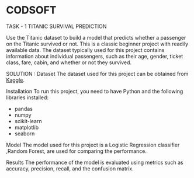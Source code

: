 # CODSOFT
TASK - 1
TITANIC SURVIVAL PREDICTION 

Use the Titanic dataset to build a model that predicts whether a passenger on the Titanic survived or not. This is a classic beginner project with readily available data.
The dataset typically used for this project contains information about individual passengers, such as their age, gender, ticket
class, fare, cabin, and whether or not they survived.

SOLUTION :
Dataset
The dataset used for this project can be obtained from [Kaggle](https://www.kaggle.com/datasets/yasserh/titanic-dataset).

Installation
To run this project, you need to have Python and the following libraries installed:
- pandas
- numpy
- scikit-learn
- matplotlib
- seaborn

Model
The model used for this project is a Logistic Regression classifier ,Random Forest, are used for comparing the performance.

Results
The performance of the model is evaluated using metrics such as accuracy, precision, recall, and the confusion matrix. 


